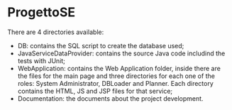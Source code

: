 # ProgettoSE

There are 4 directories available:
  - DB: contains the SQL script to create the database used;
  - JavaServiceDataProvider: contains the source Java code includind the tests with JUnit;
  - WebApplication: contains the Web Application folder, inside there are the files for the main page and three directories for each one of the roles: System Administrator,                             DBLoader and Planner. Each directory contains the HTML, JS and JSP files for that service;
  - Documentation: the documents about the project development.
